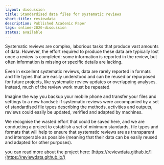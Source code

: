 ```yaml
---
layout: discussion
title: Standardised data files for systematic reviews
short-title: reviewdata
description: Published Academic Paper
tags: online-2020-discussion
status: available
---
```

Systematic reviews are complex, laborious tasks that produce vast amounts of data. However, the effort required to produce these data are typically lost once a review is completed: some information is reported in the review, but often information is missing or specific details are lacking.

Even in excellent systematic reviews, data are rarely reported in formats and file types that are easily understood and can be reused or repurposed for future projects, like systematic review updates or overlapping analyses. Instead, much of the review work must be repeated.

Imagine the way you backup your mobile phone and transfer your files and settings to a new handset: if systematic reviews were accompanied by a set of standardised file types describing the methods, activities and outputs, reviews could easily be updated, verified and adapted by machines.

We recognise the wasted effort that could be saved here, and we are conducting a project to establish a set of minimum standards, file types and formats that will help to ensure that systematic reviews are as transparent and interoperable as possible (meaning that their data can be easily reused and adapted for other purposes).

you can read more about the project here: [https://reviewdata.github.io/](https://reviewdata.github.io/)
